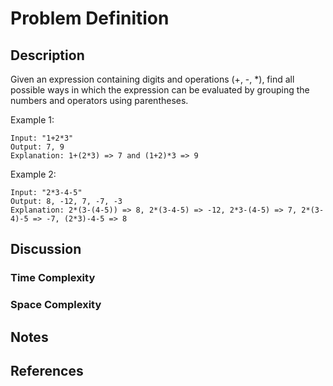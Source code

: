 # Problem Definition

## Description

Given an expression containing digits and operations (+, -, *), find all possible ways in which the expression can be evaluated by grouping the numbers and operators using parentheses.

Example 1:

```plaintext
Input: "1+2*3"
Output: 7, 9
Explanation: 1+(2*3) => 7 and (1+2)*3 => 9
```

Example 2:

```plaintext
Input: "2*3-4-5"
Output: 8, -12, 7, -7, -3
Explanation: 2*(3-(4-5)) => 8, 2*(3-4-5) => -12, 2*3-(4-5) => 7, 2*(3-4)-5 => -7, (2*3)-4-5 => 8
```

## Discussion

### Time Complexity

### Space Complexity

## Notes

## References

